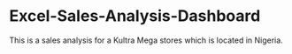 # Excel-Sales-Analysis-Dashboard
This is a sales analysis for a Kultra Mega stores which is located in Nigeria.
